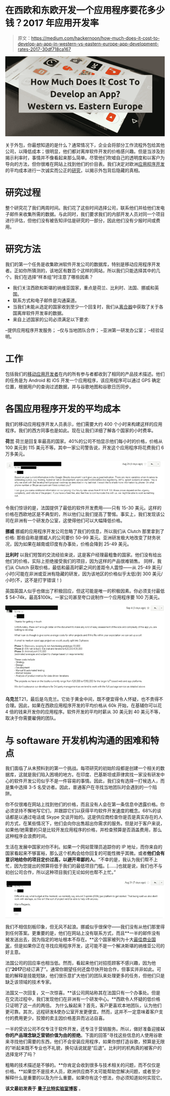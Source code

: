 # 在西欧和东欧开发一个应用程序要花多少钱？2017 年应用开发率

> 原文：<https://medium.com/hackernoon/how-much-does-it-cost-to-develop-an-app-in-western-vs-eastern-europe-app-development-rates-2017-30df718ca167>

![](img/72a10316f90eddbd37196e1333f7a7bf.png)

关于外包，你最想知道的是什么？通常情况下，企业会将部分工作流程外包给其他公司，以降低成本；很明显，他们都对离岸软件开发的价格感兴趣。但是当涉及到揭示利率时，事情并不像看起来那么简单。尽管他们吹嘘自己的透明度和以客户为导向的方法，但你很难在网站上找到他们的价目表。我们决定对欧洲[应用程序开发](https://hackernoon.com/tagged/app-development)的平均成本进行一次诚实而公正的[研究](https://hackernoon.com/tagged/research)，以揭示外包背后隐藏的真相。

# 研究过程

整个研究花了我们两周时间。我们花了这些时间选择公司，联系他们并给他们发电子邮件来收集所需的数据。与此同时，我们要求我们的内部开发人员对同一个项目进行评估，但他们没有被告知评估是研究的一部分，因此他们没有少报时间或费用。

# 研究方法

我们的第一个任务是收集欧洲软件开发公司的数据库，特别是移动应用程序开发者。正如你所猜测的，该地区有数百个这样的网站，所以我们只能选择其中的几个。我们在选择“样本组”时注意了哪些因素？

*   我们关注西欧和斯堪的纳维亚国家，重点是荷兰、比利时、法国、挪威和英国。
*   联系方式和电子邮件是沟通渠道。
*   当我们未能从选定的国家收到至少一个回复时，我们从[离合器](https://clutch.co/)中获取了关于各国离岸软件开发率的数据。
*   来自上述国家的公司必须满足以下要求:

–提供应用程序开发服务；
–仅与当地团队合作；
–亚洲第一研发办公室；
–经验证明。

# 工作

包括我们的[移动应用开发者](https://qubit-labs.com/mobile-application-development-services/)在内的所有参与者都收到了相同的产品技术描述。他们的任务是为 Android 和 iOS 开发一个应用程序，该应用程序可以通过 GPS 确定位置，根据用户的查询过滤数据，并与谷歌地图和谷歌日历同步。

# 各国应用程序开发的平均成本

我们的移动应用程序开发人员表示，他们需要大约 400 个小时来构建这样的应用程序。我们的西方同事也是如此。现在让我们详细了解各个国家的小时费率。

**荷兰**
荷兰是回复率最高的国家。40%的公司不怕显示他们每小时的价格，价格从 100 美元到 115 美元不等。其中一家公司警告说，开发这个应用程序将花费我们 6 万多美元。

![](img/dc16b7f3a518cf3fb69666c4c87023ce.png)

令我们惊讶的是，法国提供了最低的软件开发费用——只有 15-30 美元。这样的价格在西欧地区是不典型的，所以他们让我们提高了警惕。事实上，我们发现该公司在非洲有一个研发办公室，这使得他们可以大幅降低价格。

**挪威**
挪威的应用程序开发公司忽略了我们的信息，所以我们从 Clutch 那里拿到了价格:
那些自称是挪威人的公司要价 50-99 美元。亚洲研发极大地改变了财务状况，因为如果在越南或印度有办事处，价格会降到 25-49 美元。

**比利时**
以我们短暂的交流经验来说，这是客户经理最粗鲁的国家。他们没有给出他们的价格，实际上拒绝接受我们的项目，因为这样的产品很难销售。
同样，我们从 Clutch 获取价格，最低和最高时薪之间的差距令人震惊——从 25-49 美元/小时(可能在非洲或亚洲有隐藏的研发，因为该地区的价格似乎太低)到 300 美元/小时(不，这不是打字错误！)

英国英国人似乎也做出了积极回应，但这可能是唯一的积极因素。你必须支付最低$ 54–74k，最高$100k。一家公司甚至夸口说制作一个应用程序要 100 万美元。

![](img/0334fa3370118ca126861916f4020138.png)

**乌克兰**T21，最后是乌克兰。它处于黄金中间，既不便宜得令人怀疑，也不贵得不合理。因此，如果在西欧应用程序开发的平均价格从 60k 开始，在基辅你可以花 4 倍的钱来开发你的应用程序。软件开发的平均时薪从 30 美元到 40 美元不等，取决于你需要雇佣的团队。

# 与 softaware 开发机构沟通的困难和特点

我们面临了从未预料到的第一个挑战。每项研究的初始阶段都是创建一个相关的数据库，这就是我们陷入困境的地方。在印度、巴基斯坦或菲律宾找一家没有研发中心的软件开发公司似乎不是一件容易的事情。因此，我们没有选择一打候选人，而是集中选择 3-5 名受访者。因此，普通客户在寻找当地团队时会遇到的一个陷阱。

你不仅很难在网站上找到他们的价格，而且没有人会在第一条信息中透露价格。你必须坚持不懈地写它们，并跟踪它们以获得平均软件开发速度的概念。68%的谈话都是以通过电话或 Skype 交谈开始的。这是供应商检查你是否是真实存在的人的方式，在某些情况下，他们会向你出售超出你需求的服务。但是对于客户来说，如果他/她需要的只是比较开发应用程序的价格，并检查预算是否涵盖费用，那么这种程序会浪费时间。

生活在发展中国家对你不利。如果一个网站管理员追踪你的 IP 地址，而你来自的国家看起来不够富裕，那么这个机构会给你回复的可能性微乎其微。或者**他们会有意识地给你的项目定价过高，以避开卑鄙的人**。“不幸的是，我认为我们帮不上忙，因为您提出的预算将低于我们的最低项目门槛。[……]也就是说，我们也不与初创公司合作，所以这种项目我们无论如何也帮不上忙。”

![](img/00c9677f2fd373a4cac48cb8c90fcab4.png)

我们不相信刻板印象，但无风不起浪。挪威似乎很保守——我们没有从他们那里得到任何答案。更重要的是，他们在网站上没有联系方式，而且**一半的邮件没有被发送出去，因为指定的地址根本不存在。**这个国家被列为十大[最佳商业国家](https://www.forbes.com/best-countries-for-business/list/#tab:overall)，但是如果你正在寻找应用程序开发，这可能不是一个解决斯堪的纳维亚公司的好主意。

法国公司的回应率也相当低。然而，看起来他们对招揽顾客不感兴趣，因为他们“**2017**已经订满了”。通常你期望任何还盘尽快开始合作，但事实并非如此。可能的解释是技能短缺，他们很乐意扩大他们的团队来处理更多的任务，但他们只是缺乏该领域的技术专家。

法国又一次回复，又一次惊喜。**该公司网站称其在法国只有一个办事处。但是在交流过程中，我们发现他们在非洲有一个研发中心。**西欧令人怀疑的低价格只证明了这一点的两倍。
为什么躲起来？首先，客户更喜欢本地团队，认为他们更可靠。其次，远程研发&使办公室开发更便宜。然而，这并不一定意味着客户支付的费用更少。狡猾的卖主因价格差异而沾沾自喜。

一半的受访公司不仅专注于软件开发，还专注于营销服务。所以，做好准备迎接**以你的产品理念缺乏营销价值为由的拒绝**。下面的回答“寻找这些信息的人使用谷歌来寻找他们需要的东西，他们不会安装应用程序，如果你想打造谷歌，预算是无限的”听起来既不专业也不礼貌，换句话说就是“后退”。比利时的机构真的被客户的选择宠坏了吗？

粗略的技术描述是不够的。**你肯定会收到很多与技术相关的问题，而不仅仅是价格。**如果您不是技术人员，欧洲供应商不太可能帮助您解决问题，或者至少解释什么是重要的以及为什么重要。如果你有这个想法，你必须知道如何实现它。

**该文最初发表于** [**量子比特实验室博客**](https://goo.gl/8ciKBg) 。